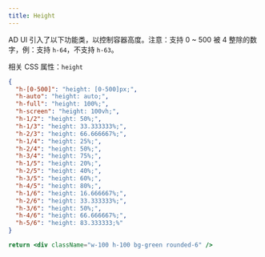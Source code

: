 ```yaml
---
title: Height
---
```


AD UI 引入了以下功能类，以控制容器高度。注意：支持 0 ~ 500 被 4 整除的数字，例：支持 `h-64`，不支持 `h-63`。

相关 CSS 属性：`height`

```json classes
{
  "h-[0-500]": "height: [0-500]px;",
  "h-auto": "height: auto;",
  "h-full": "height: 100%;",
  "h-screen": "height: 100vh;",
  "h-1/2": "height: 50%;",
  "h-1/3": "height: 33.333333%;",
  "h-2/3": "height: 66.666667%;",
  "h-1/4": "height: 25%;",
  "h-2/4": "height: 50%;",
  "h-3/4": "height: 75%;",
  "h-1/5": "height: 20%;",
  "h-2/5": "height: 40%;",
  "h-3/5": "height: 60%;",
  "h-4/5": "height: 80%;",
  "h-1/6": "height: 16.666667%;",
  "h-2/6": "height: 33.333333%;",
  "h-3/6": "height: 50%;",
  "h-4/6": "height: 66.666667%;",
  "h-5/6": "height: 83.333333;%"
}
```

```jsx acss
return <div className="w-100 h-100 bg-green rounded-6" />
```
